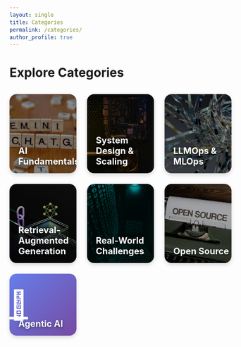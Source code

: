 ```yaml
---
layout: single
title: Categories
permalink: /categories/
author_profile: true
---
```


<style>
.categories-grid {
  display: grid;
  grid-template-columns: repeat(3, 1fr);
  gap: 1.5rem;
  margin-top: 2rem;
  max-width: 1200px;
  margin-left: auto;
  margin-right: auto;
}

@media (max-width: 768px) {
  .categories-grid {
    grid-template-columns: repeat(2, 1fr);
  }
}

@media (max-width: 480px) {
  .categories-grid {
    grid-template-columns: 1fr;
  }
}

.category-card {
  position: relative;
  overflow: hidden;
  border-radius: 16px;
  box-shadow: 0 4px 10px rgba(0,0,0,0.15);
  transition: transform 0.3s ease, box-shadow 0.3s ease;
}

.category-card:hover {
  transform: translateY(-5px);
  box-shadow: 0 8px 20px rgba(0,0,0,0.25);
}

.category-card img {
  width: 100%;
  height: 180px;
  object-fit: cover;
  display: block;
  filter: brightness(70%);
  transition: filter 0.3s ease;
}

.category-card:hover img {
  filter: brightness(55%);
}

.category-name {
  position: absolute;
  bottom: 15px;
  left: 20px;
  color: #fff;
  font-size: 1.25rem;
  font-weight: 700;
  text-shadow: 0 2px 6px rgba(0,0,0,0.5);
}
</style>

<h1>Explore Categories</h1>

<div class="categories-grid">

  <!-- AI Fundamentals Category Card -->
  <a href="/categories/ai-fundamentals" class="category-card">
    <img src="/assets/images/categories/ai-fundamentals.jpg" alt="AI Fundamentals">
    <div class="category-name">AI Fundamentals</div>
  </a>

  <!-- System Design & Scaling Category Card -->
  <a href="/categories/system-design" class="category-card">
    <img src="/assets/images/categories/system-design.jpg" alt="System Design & Scaling">
    <div class="category-name">System Design & Scaling</div>
  </a>

  <!-- LLMOps & MLOps Category Card -->
  <a href="/categories/llmops" class="category-card">
    <img src="/assets/images/categories/llmops.jpg" alt="LLMOps & MLOps">
    <div class="category-name">LLMOps & MLOps</div>
  </a>

  <!-- RAG & Agentic AI Category Card -->
  <a href="/categories/rag-agents" class="category-card">
    <img src="/assets/images/categories/rag.jpg" alt="RAG & Agentic AI">
    <div class="category-name">Retrieval-Augmented Generation</div>
  </a>

  <!-- Real-World Challenges Category Card -->
  <a href="/categories/real-world" class="category-card">
    <img src="/assets/images/categories/real-world.jpg" alt="Real-World Challenges">
    <div class="category-name">Real-World Challenges</div>
  </a>

  <!-- Open Source Category Card -->
  <a href="/categories/open-source" class="category-card">
    <img src="/assets/images/categories/open-source.jpg" alt="Open Source">
    <div class="category-name">Open Source</div>
  </a>

  <!-- Agentic AI Category Card - Updated to fix HTMLProofer validation -->
  <a href="/categories/agentic-ai" class="category-card" style="background: linear-gradient(135deg, #667eea 0%, #764ba2 100%); color: white;">
    <div style="font-size: 4rem; margin: 2rem 0;">🤖</div>
    <div class="category-name" style="color: white;">Agentic AI</div>
  </a>

</div>
